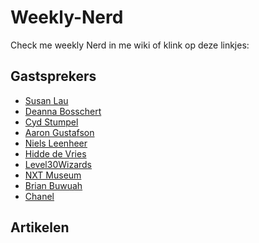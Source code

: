 # Weekly-Nerd
Check me weekly Nerd in me wiki of klink op deze linkjes:

## Gastsprekers
* [Susan Lau](https://github.com/Hilal-Tapan/Weekly-Nerd/wiki/Susan-Lau)
* [Deanna Bosschert](https://github.com/Hilal-Tapan/Weekly-Nerd/wiki/Deanna-Bosschert)
* [Cyd Stumpel](https://github.com/Hilal-Tapan/Weekly-Nerd/wiki/Cyd-Stumpel)
* [Aaron Gustafson](https://github.com/Hilal-Tapan/Weekly-Nerd/wiki/Aaron-Gustafson)
* [Niels Leenheer](https://github.com/Hilal-Tapan/Weekly-Nerd/wiki/Niels-Leenheer)
* [Hidde de Vries](https://github.com/Hilal-Tapan/Weekly-Nerd/wiki/Hidde-de-Vries)
* [Level30Wizards](https://github.com/Hilal-Tapan/Weekly-Nerd/wiki/Level30wizards)
* [NXT Museum]()
* [Brian Buwuah](https://github.com/Hilal-Tapan/Weekly-Nerd/wiki/Brian-buwuah)
* [Chanel](https://github.com/Hilal-Tapan/Weekly-Nerd/wiki/chanel)

## Artikelen
